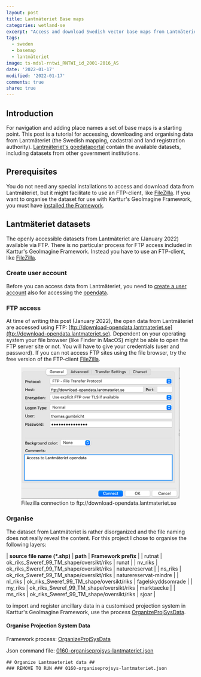 ```yaml
---
layout: post
title: Lantmäteriet Base maps
categories: wetland-se
excerpt: "Access and download Swedish vector base maps from Lantmäteriet"
tags:
  - sweden
  - basemap
  - lantmäteriet
image: ts-mdsl-rntwi_RNTWI_id_2001-2016_AS
date: '2022-01-17'
modified: '2022-01-17'
comments: true
share: true
---
```


## Introduction

For navigation and adding place names a set of base maps is a starting point. This post is a tutorial for accessing, downloading and organising data from Lantmäteriet (the Swedish mapping, cadastral and land registration authority). [Lantmäteriet's goedataportal](https://www.geodata.se/geodataportalen/srv/swe/catalog.search;jsessionid=931BBE27DE4DF2E5E47B8536A683D3F6#/search?resultType=swe-details&_schema=iso19139*&type=dataset%20or%20series&from=1&to=20) contain the available datasets, including datasets from other government institutions.

## Prerequisites

You do not need any special installations to access and download data from Lantmäteriet, but it might facilitate to use an FTP-client, like [FileZilla](https://filezilla-project.org). If you want to organise the dataset for use with Karttur's GeoImagine Framework, you must have [installed the Framework](https://karttur.github.io/geoimagine03-docs-main/).

## Lantmäteriet datasets

The openly accessible datasets from Lantmäteriet are (January 2022) available via FTP. There is no particular process for FTP access included in Karttur's GeoImagine Framework. Instead you have to use an FTP-client, like [FileZilla](https://filezilla-project.org).

### Create user account

Before you can access data from Lantmäteriet, you need to [create a user account](https://opendata.lantmateriet.se/#register) also for accessing the [opendata](https://www.lantmateriet.se/sv/Kartor-och-geografisk-information/oppna-data/).

### FTP access

At time of writing this post (January 2022), the open data from Lantmäteriet are accessed using FTP: [ftp://download-opendata.lantmateriet.se](ftp://download-opendata.lantmateriet.se). Dependent on your operating system your file browser (like <span class='app'>Finder</span> in MacOS) might be able to open the FTP server site or not. You will have to give your credentials (user and password). If you can not access FTP sites using the file browser, try the free version of the FTP-client [FileZilla](https://filezilla-project.org).

<figure>
<img src="../../images/filezilla_lmv-opendata.png">
<figcaption> Filezilla connection to ftp://download-opendata.lantmateriet.se</figcaption>
</figure>

### Organise

The dataset from Lantmäteriet is rather disorganized and the file naming does not really reveal the content. For this project I chose to organise the following layers:

| **source file name (*.shp)** | **path** | **Framework prefix** |
| rutnat | ok_riks_Sweref_99_TM_shape/oversikt/riks | runat |
| nv_riks | ok_riks_Sweref_99_TM_shape/oversikt/riks | naturereservat |
| ns_riks | ok_riks_Sweref_99_TM_shape/oversikt/riks | naturereservat-mindre |
| nl_riks | ok_riks_Sweref_99_TM_shape/oversikt/riks | fagelskyddsomrade |
| my_riks | ok_riks_Sweref_99_TM_shape/oversikt/riks |  marktaecke |
| ms_riks | ok_riks_Sweref_99_TM_shape/oversikt/riks | sjoar |

to import and register ancillary data in a customised projection system in Karttur's GeoImagine Framework, use the process [<span class='process'>OrganizeProjSysData</span>](https://karttur.github.io/geoimagine03-docs-procpack/subprocess/subprocid-OrganizeProjSysData/).

#### Organise Projection System Data

Framework process: [OrganizeProjSysData](https://karttur.github.io/geoimagine03-docs-procpack/subprocess/subprocid-OrganizeProjSysData/)

Json command file: [0160-organiseprojsys-lantmateriet.json](https://karttur.github.io/geoimagine03-proj-wetland-se-json/projects/projects-0160-organiseprojsys-lantmateriet.json/)

```
## Organize Lantmaeteriet data ##
### REMOVE TO RUN ### 0160-organiseprojsys-lantmateriet.json
```

